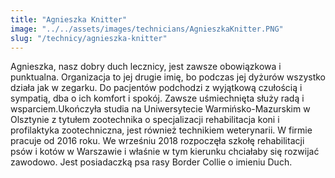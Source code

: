 ```yaml
---
title: "Agnieszka Knitter"
image: "../../assets/images/technicians/AgnieszkaKnitter.PNG"
slug: "/technicy/agnieszka-knitter"
---
```


Agnieszka, nasz dobry duch lecznicy, jest zawsze obowiązkowa i punktualna. Organizacja to jej drugie imię, bo podczas jej dyżurów wszystko działa jak w zegarku. Do pacjentów podchodzi z wyjątkową czułością i sympatią, dba o ich komfort i spokój. Zawsze uśmiechnięta służy radą i wsparciem.Ukończyła studia na Uniwersytecie Warmińsko-Mazurskim w Olsztynie z tytułem zootechnika o specjalizacji rehabilitacja koni i profilaktyka zootechniczna, jest również technikiem weterynarii. W firmie pracuje od 2016 roku. We wrześniu 2018 rozpoczęła szkołę rehabilitacji psów i kotów w Warszawie i właśnie w tym kierunku chciałaby się rozwijać zawodowo. Jest posiadaczką psa rasy Border Collie o imieniu Duch.

